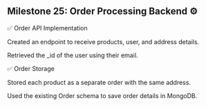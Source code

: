 ## Milestone 25: Order Processing Backend ⚙️

✅ Order API Implementation

Created an endpoint to receive products, user, and address details.

Retrieved the \_id of the user using their email.

✅ Order Storage

Stored each product as a separate order with the same address.

Used the existing Order schema to save order details in MongoDB.
